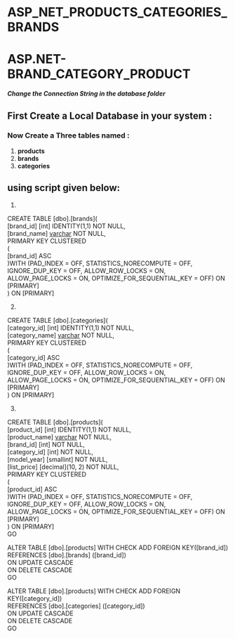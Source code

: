 # ASP_NET_PRODUCTS_CATEGORIES_BRANDS

# ASP.NET-BRAND_CATEGORY_PRODUCT

***Change the Connection String in the database folder***

## First Create a Local Database in your system : 
### Now Create a Three tables named : 
 1. **products**
 2. **brands**
 3. **categories**

## using script given below:

1. 
CREATE TABLE [dbo].[brands](<br>
	[brand_id] [int] IDENTITY(1,1) NOT NULL,<br>
	[brand_name] [varchar](255) NOT NULL,<br>
PRIMARY KEY CLUSTERED <br>
(<br>
	[brand_id] ASC<br>
)WITH (PAD_INDEX = OFF, STATISTICS_NORECOMPUTE = OFF, IGNORE_DUP_KEY = OFF, ALLOW_ROW_LOCKS = ON, ALLOW_PAGE_LOCKS = ON, OPTIMIZE_FOR_SEQUENTIAL_KEY = OFF) ON [PRIMARY]<br>
) ON [PRIMARY]<br>



2.
CREATE TABLE [dbo].[categories](<br>
	[category_id] [int] IDENTITY(1,1) NOT NULL,<br>
	[category_name] [varchar](255) NOT NULL,<br>
PRIMARY KEY CLUSTERED <br>
(<br>
	[category_id] ASC<br>
)WITH (PAD_INDEX = OFF, STATISTICS_NORECOMPUTE = OFF, IGNORE_DUP_KEY = OFF, ALLOW_ROW_LOCKS = ON, ALLOW_PAGE_LOCKS = ON, OPTIMIZE_FOR_SEQUENTIAL_KEY = OFF) ON [PRIMARY]<br>
) ON [PRIMARY]<br>



3.
CREATE TABLE [dbo].[products](<br>
	[product_id] [int] IDENTITY(1,1) NOT NULL,<br>
	[product_name] [varchar](255) NOT NULL,<br>
	[brand_id] [int] NOT NULL,<br>
	[category_id] [int] NOT NULL,<br>
	[model_year] [smallint] NOT NULL,<br>
	[list_price] [decimal](10, 2) NOT NULL,<br>
PRIMARY KEY CLUSTERED <br>
(<br>
	[product_id] ASC<br>
)WITH (PAD_INDEX = OFF, STATISTICS_NORECOMPUTE = OFF, IGNORE_DUP_KEY = OFF, ALLOW_ROW_LOCKS = ON, ALLOW_PAGE_LOCKS = ON, OPTIMIZE_FOR_SEQUENTIAL_KEY = OFF) ON [PRIMARY]<br>
) ON [PRIMARY]<br>
GO<br>




ALTER TABLE [dbo].[products]  WITH CHECK ADD FOREIGN KEY([brand_id])<br>
REFERENCES [dbo].[brands] ([brand_id])<br>
ON UPDATE CASCADE<br>
ON DELETE CASCADE<br>
GO<br>

ALTER TABLE [dbo].[products]  WITH CHECK ADD FOREIGN KEY([category_id])<br>
REFERENCES [dbo].[categories] ([category_id])<br>
ON UPDATE CASCADE<br>
ON DELETE CASCADE<br>
GO<br>
